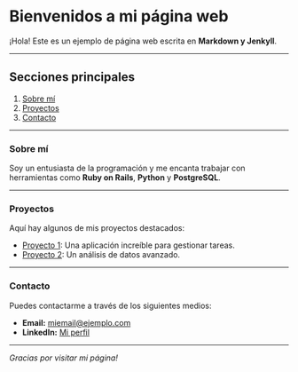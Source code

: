 # Bienvenidos a mi página web

¡Hola! Este es un ejemplo de página web escrita en **Markdown y Jenkyll**.

---

## Secciones principales

1. [Sobre mí](#sobre-mi)
2. [Proyectos](#proyectos)
3. [Contacto](#contacto)

---

### Sobre mí

Soy un entusiasta de la programación y me encanta trabajar con herramientas como **Ruby on Rails**, **Python** y **PostgreSQL**.

---

### Proyectos

Aquí hay algunos de mis proyectos destacados:

- [Proyecto 1](https://ejemplo.com/proyecto1): Una aplicación increíble para gestionar tareas.
- [Proyecto 2](https://ejemplo.com/proyecto2): Un análisis de datos avanzado.

---

### Contacto

Puedes contactarme a través de los siguientes medios:

- **Email:** [miemail@ejemplo.com](mailto:miemail@ejemplo.com)
- **LinkedIn:** [Mi perfil](https://linkedin.com/in/mi-perfil)

---

_Gracias por visitar mi página!_
